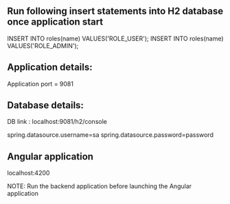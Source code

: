 ## Run following insert statements into H2 database once application start

INSERT INTO roles(name) VALUES('ROLE_USER');
INSERT INTO roles(name) VALUES('ROLE_ADMIN');


## Application details:

Application port = 9081



## Database details:

DB link : localhost:9081/h2/console

spring.datasource.username=sa
spring.datasource.password=password

## Angular application
localhost:4200


NOTE: Run the backend application before launching the Angular application